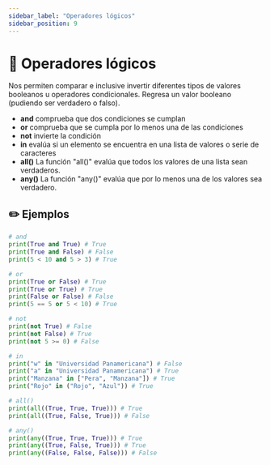 ```yaml
---
sidebar_label: "Operadores lógicos"
sidebar_position: 9
---
```


# 🤔 Operadores lógicos

Nos permiten comparar e inclusive invertir diferentes tipos de valores booleanos u operadores condicionales. Regresa un valor booleano (pudiendo ser verdadero o falso).

- **and** comprueba que dos condiciones se cumplan
- **or** comprueba que se cumpla por lo menos una de las condiciones
- **not** invierte la condición
- **in** evalúa si un elemento se encuentra en una lista de valores o serie de caracteres
- **all()** La función "all()" evalúa que todos los valores de una lista sean verdaderos.
- **any()** La función "any()" evalúa que por lo menos una de los valores sea verdadero.

## ✏️ Ejemplos

```python title="Ejemplos de los operadores lógicos"
# and
print(True and True) # True
print(True and False) # False
print(5 < 10 and 5 > 3) # True

# or
print(True or False) # True
print(True or True) # True
print(False or False) # False
print(5 == 5 or 5 < 10) # True

# not
print(not True) # False
print(not False) # True
print(not 5 >= 0) # False

# in
print("w" in "Universidad Panamericana") # False
print("a" in "Universidad Panamericana") # True
print("Manzana" in ["Pera", "Manzana"]) # True
print("Rojo" in ("Rojo", "Azul")) # True

# all()
print(all((True, True, True))) # True
print(all((True, False, True))) # False

# any()
print(any((True, True, True))) # True
print(any((True, False, True))) # True
print(any((False, False, False))) # False
```
